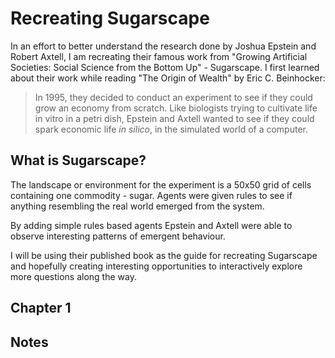 # Recreating Sugarscape
In an effort to better understand the research done by Joshua Epstein and Robert Axtell, I am recreating their famous work from "Growing Artificial Societies: Social Science from the Bottom Up" - Sugarscape. I first learned about their work while reading "The Origin of Wealth" by Eric C. Beinhocker:

> In 1995, they decided to conduct an experiment to see if they could grow an economy from scratch. Like biologists trying to cultivate life in vitro in a petri dish, Epstein and Axtell wanted to see if they could spark economic life _in silico_, in the simulated world of a computer.

## What is Sugarscape?
The landscape or environment for the experiment is a 50x50 grid of cells containing one commodity - sugar. Agents were given rules to see if anything resembling the real world emerged from the system. 

By adding simple rules based agents Epstein and Axtell were able to observe interesting patterns of emergent behaviour. 

I will be using their published book as the guide for recreating Sugarscape and hopefully creating interesting opportunities to interactively explore more questions along the way.

## Chapter 1

## Notes
